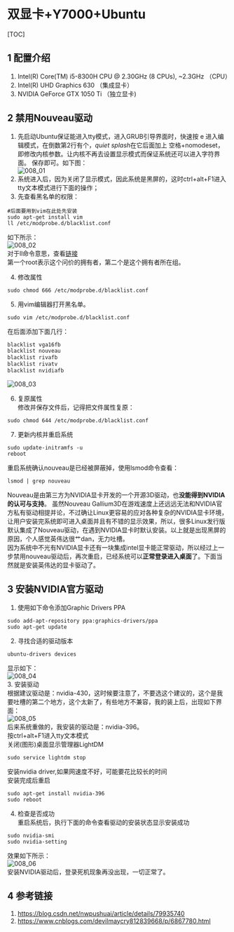 # 双显卡+Y7000+Ubuntu  
[TOC]

## 1 配置介绍  
1. Intel(R) Core(TM) i5-8300H CPU @ 2.30GHz (8 CPUs), ~2.3GHz （CPU）   
2. Intel(R) UHD Graphics 630 （集成显卡）  
3. NVIDIA GeForce GTX 1050 Ti （独立显卡)  
## 2 禁用Nouveau驱动  
1. 先启动Ubuntu保证能进入tty模式，进入GRUB引导界面时，快速按 e 进入编辑模式，在倒数第2行有个，*quiet splash*在它后面加上 空格+nomodeset，即修改内核参数。让内核不再去设置显示模式而保证系统还可以进入字符界面。 保存即可。如下图：  
![008_01](./img/008_01.jpg)  
2. 系统进入后，因为关闭了显示模式，因此系统是黑屏的，这时ctrl+alt+F1进入tty文本模式进行下面的操作；  
3. 先查看黑名单的权限：  
```shell
#后面要用到vim在此处先安装
sudo apt-get install vim
ll /etc/modprobe.d/blacklist.conf
```
如下所示：  
![008_02](./img/008_02.png)  
对于ll命令意思，查看[链接](https://blog.csdn.net/qq_34885598/article/details/83956870)  
第一个root表示这个问价的拥有者，第二个是这个拥有者所在组。  

4. 修改属性  
```shell
sudo chmod 666 /etc/modprobe.d/blacklist.conf
```
5. 用vim编辑器打开黑名单。  
```shell
sudo vim /etc/modprobe.d/blacklist.conf
```
在后面添加下面几行：  
```txt
blacklist vga16fb 
blacklist nouveau 
blacklist rivafb 
blacklist rivatv 
blacklist nvidiafb
```
![008_03](./img/008_03.png)   

6. 复原属性  
修改并保存文件后，记得把文件属性复原：  
```shell
sudo chmod 644 /etc/modprobe.d/blacklist.conf 
```
7. 更新内核并重启系统  
```shell
sudo update-initramfs -u
reboot
```
重启系统确认nouveau是已经被屏蔽掉，使用lsmod命令查看：
```shell
lsmod | grep nouveau
```
Nouveau是由第三方为NVIDIA显卡开发的一个开源3D驱动，也**没能得到NVIDIA的认可与支持**。 虽然Nouveau Gallium3D在游戏速度上还远远无法和NVIDIA官方私有驱动相提并论，不过确让Linux更容易的应对各种复杂的NVIDIA显卡环境，让用户安装完系统即可进入桌面并且有不错的显示效果，所以，很多Linux发行版默认集成了Nouveau驱动，在遇到NVIDIA显卡时默认安装。以上就是出现黑屏的原因，个人感觉英伟达很艹dan，无力吐槽。  
因为系统中不光有NVIDIA显卡还有一块集成intel显卡能正常驱动，所以经过上一步禁用nouveau驱动后，再次重启，已经系统可以**正常登录进入桌面**了。下面当然就是安装英伟达的显卡驱动了。    
## 3 安装NVIDIA官方驱动  
1. 使用如下命令添加Graphic Drivers PPA  
```shell
sudo add-apt-repository ppa:graphics-drivers/ppa
sudo apt-get update
```
2. 寻找合适的驱动版本  
```shell
ubuntu-drivers devices
```
显示如下：  
![008_04](./img/008_04.png)  
3. 安装驱动  
根据建议驱动是：nvidia-430，这时候要注意了，不要选这个建议的，这个是我要吐槽的第二个地方，这个太新了，有些地方不兼容，我的装上后，出现如下界面：  
![008_05](./img/008_05.jpg)    
后来系统重做的，我安装的驱动是：nvidia-396。   
按ctrl+alt+F1进入tty文本模式   
关闭(图形)桌面显示管理器LightDM  
```shell
sudo service lightdm stop
```
安装nvidia driver,如果网速度不好，可能要花比较长的时间   
安装完成后重启  
```shell
sudo apt-get install nvidia-396
sudo reboot
```
4. 检查是否成功  
重启系统后，执行下面的命令查看驱动的安装状态显示安装成功  
```shell
sudo nvidia-smi
sudo nvidia-setting
```
效果如下所示：  
![008_06](./img/008_06.png)  
安装NVIDIA驱动后，登录死机现象再没出现，一切正常了。  







## 4 参考链接  
1. https://blog.csdn.net/nwpushuai/article/details/79935740  
2. https://www.cnblogs.com/devilmaycry812839668/p/6867780.html  
